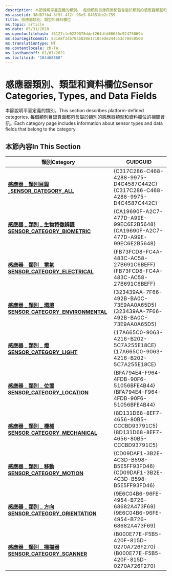 ```yaml
---
description: 本節說明平臺定義的類別。 每個類別目錄頁面都包含屬於類別的感應器類型和資料欄位的相關資訊。
ms.assetid: 38d87fb4-8f9f-412f-98e5-84651be2c759
title: 感應器類別、類型和資料欄位
ms.topic: article
ms.date: 05/31/2018
ms.openlocfilehash: f6127cfe0229078ddef264dfd68636c92475069b
ms.sourcegitcommit: 831e8f3db78ab820e1710cede244553c70e50500
ms.translationtype: MT
ms.contentlocale: zh-TW
ms.lasthandoff: 01/07/2021
ms.locfileid: "104468868"
---
```

# <a name="sensor-categories-types-and-data-fields"></a><span data-ttu-id="548c0-104">感應器類別、類型和資料欄位</span><span class="sxs-lookup"><span data-stu-id="548c0-104">Sensor Categories, Types, and Data Fields</span></span>

<span data-ttu-id="548c0-105">本節說明平臺定義的類別。</span><span class="sxs-lookup"><span data-stu-id="548c0-105">This section describes platform-defined categories.</span></span> <span data-ttu-id="548c0-106">每個類別目錄頁面都包含屬於類別的感應器類型和資料欄位的相關資訊。</span><span class="sxs-lookup"><span data-stu-id="548c0-106">Each category page includes information about sensor types and data fields that belong to the category.</span></span>

## <a name="in-this-section"></a><span data-ttu-id="548c0-107">本節內容</span><span class="sxs-lookup"><span data-stu-id="548c0-107">In This Section</span></span>



| <span data-ttu-id="548c0-108">類別</span><span class="sxs-lookup"><span data-stu-id="548c0-108">Category</span></span>                                                                 | <span data-ttu-id="548c0-109">GUID</span><span class="sxs-lookup"><span data-stu-id="548c0-109">GUID</span></span>                                   |
|--------------------------------------------------------------------------|----------------------------------------|
| [<span data-ttu-id="548c0-110">**感應器 \_ 類別目錄 \_**</span><span class="sxs-lookup"><span data-stu-id="548c0-110">**SENSOR\_CATEGORY\_ALL**</span></span>](sensor-category-all.md)                     | <span data-ttu-id="548c0-111">{C317C286-C468-4288-9975-D4C4587C442C}</span><span class="sxs-lookup"><span data-stu-id="548c0-111">{C317C286-C468-4288-9975-D4C4587C442C}</span></span> |
| [<span data-ttu-id="548c0-112">**感應器 \_ 類別 \_ 生物特徵辨識**</span><span class="sxs-lookup"><span data-stu-id="548c0-112">**SENSOR\_CATEGORY\_BIOMETRIC**</span></span>](sensor-category-biometric.md)         | <span data-ttu-id="548c0-113">{CA19690F-A2C7-477D-A99E-99EC6E2B5648}</span><span class="sxs-lookup"><span data-stu-id="548c0-113">{CA19690F-A2C7-477D-A99E-99EC6E2B5648}</span></span> |
| [<span data-ttu-id="548c0-114">**感應器 \_ 類別 \_ 電氣**</span><span class="sxs-lookup"><span data-stu-id="548c0-114">**SENSOR\_CATEGORY\_ELECTRICAL**</span></span>](sensor-category-electrical.md)       | <span data-ttu-id="548c0-115">{FB73FCD8-FC4A-483C-AC58-27B691C6BEFF}</span><span class="sxs-lookup"><span data-stu-id="548c0-115">{FB73FCD8-FC4A-483C-AC58-27B691C6BEFF}</span></span> |
| [<span data-ttu-id="548c0-116">**感應器 \_ 類別 \_ 環境**</span><span class="sxs-lookup"><span data-stu-id="548c0-116">**SENSOR\_CATEGORY\_ENVIRONMENTAL**</span></span>](sensor-category-environmental.md) | <span data-ttu-id="548c0-117">{323439AA-7F66-492B-BA0C-73E9AA0A65D5}</span><span class="sxs-lookup"><span data-stu-id="548c0-117">{323439AA-7F66-492B-BA0C-73E9AA0A65D5}</span></span> |
| [<span data-ttu-id="548c0-118">**感應器 \_ 類別 \_ 燈**</span><span class="sxs-lookup"><span data-stu-id="548c0-118">**SENSOR\_CATEGORY\_LIGHT**</span></span>](sensor-category-light.md)                 | <span data-ttu-id="548c0-119">{17A665C0-9063-4216-B202-5C7A255E18CE}</span><span class="sxs-lookup"><span data-stu-id="548c0-119">{17A665C0-9063-4216-B202-5C7A255E18CE}</span></span> |
| [<span data-ttu-id="548c0-120">**感應器 \_ 類別 \_ 位置**</span><span class="sxs-lookup"><span data-stu-id="548c0-120">**SENSOR\_CATEGORY\_LOCATION**</span></span>](sensor-category-location.md)           | <span data-ttu-id="548c0-121">{BFA794E4-F964-4FDB-90F6-51056BFE4B44}</span><span class="sxs-lookup"><span data-stu-id="548c0-121">{BFA794E4-F964-4FDB-90F6-51056BFE4B44}</span></span> |
| [<span data-ttu-id="548c0-122">**感應器 \_ 類別 \_ 機械**</span><span class="sxs-lookup"><span data-stu-id="548c0-122">**SENSOR\_CATEGORY\_MECHANICAL**</span></span>](sensor-category-mechanical.md)       | <span data-ttu-id="548c0-123">{8D131D68-8EF7-4656-80B5-CCCBD93791C5}</span><span class="sxs-lookup"><span data-stu-id="548c0-123">{8D131D68-8EF7-4656-80B5-CCCBD93791C5}</span></span> |
| [<span data-ttu-id="548c0-124">**感應器 \_ 類別 \_ 移動**</span><span class="sxs-lookup"><span data-stu-id="548c0-124">**SENSOR\_CATEGORY\_MOTION**</span></span>](sensor-category-motion.md)               | <span data-ttu-id="548c0-125">{CD09DAF1-3B2E-4C3D-B598-B5E5FF93FD46}</span><span class="sxs-lookup"><span data-stu-id="548c0-125">{CD09DAF1-3B2E-4C3D-B598-B5E5FF93FD46}</span></span> |
| [<span data-ttu-id="548c0-126">**感應器 \_ 類別 \_ 方向**</span><span class="sxs-lookup"><span data-stu-id="548c0-126">**SENSOR\_CATEGORY\_ORIENTATION**</span></span>](sensor-category-orientation.md)     | <span data-ttu-id="548c0-127">{9E6C04B6-96FE-4954-B726-68682A473F69}</span><span class="sxs-lookup"><span data-stu-id="548c0-127">{9E6C04B6-96FE-4954-B726-68682A473F69}</span></span> |
| [<span data-ttu-id="548c0-128">**感應器 \_ 類別 \_ 掃描器**</span><span class="sxs-lookup"><span data-stu-id="548c0-128">**SENSOR\_CATEGORY\_SCANNER**</span></span>](sensor-category-scanner.md)             | <span data-ttu-id="548c0-129">{B000E77E-F5B5-420F-815D-0270A726F270}</span><span class="sxs-lookup"><span data-stu-id="548c0-129">{B000E77E-F5B5-420F-815D-0270A726F270}</span></span> |



 

 

 



